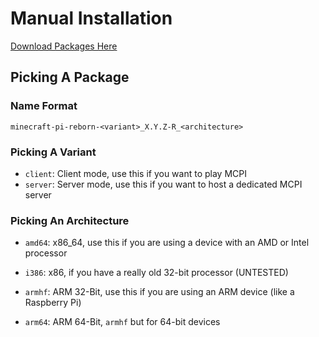 # Manual Installation
[Download Packages Here](https://github.com/mobilegmYT/mcpi-reborn-extended/tree/main/debs)

## Picking A Package

### Name Format
```
minecraft-pi-reborn-<variant>_X.Y.Z-R_<architecture>
```

### Picking A Variant
* ``client``: Client mode, use this if you want to play MCPI
* ``server``: Server mode, use this if you want to host a dedicated MCPI server

### Picking An Architecture
* ``amd64``: x86_64, use this if you are using a device with an AMD or Intel processor
* ``i386``: x86, if you have a really old 32-bit processor (UNTESTED)

* ``armhf``: ARM 32-Bit, use this if you are using an ARM device (like a Raspberry Pi)
* ``arm64``: ARM 64-Bit, ``armhf`` but for 64-bit devices
